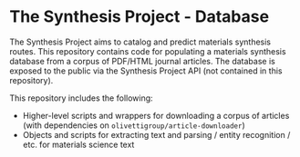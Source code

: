 # The Synthesis Project - Database

The Synthesis Project aims to catalog and predict materials synthesis routes. This repository contains code for populating a materials synthesis database from a corpus of PDF/HTML journal articles. The database is exposed to the public via the Synthesis Project API (not contained in this repository).

This repository includes the following:

+ Higher-level scripts and wrappers for downloading a corpus of articles (with dependencies on `olivettigroup/article-downloader`)
+ Objects and scripts for extracting text and parsing / entity recognition / etc. for materials science text
